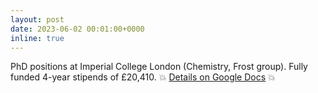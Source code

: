 ```yaml
---
layout: post
date: 2023-06-02 00:01:00+0000
inline: true
---
```


PhD positions at Imperial College London (Chemistry, Frost group). Fully funded
4-year stipends of £20,410. :boom: [Details on Google
Docs](https://docs.google.com/document/d/1wiG-T8uqgq_-h-Btu1tecmdrZbK-zS006eB6BKGqFgI/edit?usp=sharing)
:boom: 

